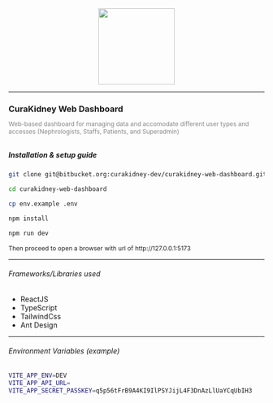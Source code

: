 <div style="display: flex; justify-content: center;">
  <img src="./src/assets/images/curakidney-logo.png" height="150" width="auto" />
</div>

<hr />

<h3 style="margin-bottom: 0;">CuraKidney Web Dashboard</h3>
<p style="font-size: 12px; color: #888;">Web-based dashboard for managing data and accomodate different user types and accesses (Nephrologists, Staffs, Patients, and Superadmin)</p>

<div style="margin-top: 30px;">
  <h5>Installation & setup guide</h5>

```bash
git clone git@bitbucket.org:curakidney-dev/curakidney-web-dashboard.git

cd curakidney-web-dashboard

cp env.example .env

npm install

npm run dev
```

<p style="font-size: 12px; color: #222;">Then proceed to open a browser with url of http://127.0.0.1:5173</p>

</div>

<hr />

<h6>Frameworks/Libraries used</h6>
<ul>
  <li>ReactJS</li>
  <li>TypeScript</li>
  <li>TailwindCss</li>
  <li>Ant Design</li>
</ul>

<hr />

<h6>Environment Variables (example)</h6>

```bash
VITE_APP_ENV=DEV
VITE_APP_API_URL=
VITE_APP_SECRET_PASSKEY=q5p56tFrB9A4KI9IlPSYJijL4F3DnAzLlUaYCqUbIH3
```
